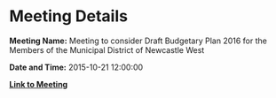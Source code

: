 # Meeting Details

**Meeting Name:** Meeting to consider Draft Budgetary Plan 2016 for the Members of the Municipal District of Newcastle West

**Date and Time:** 2015-10-21 12:00:00

**[Link to Meeting](https://www.limerick.ie/council/whats-on/meeting-consider-draft-budgetary-plan-2016-members-municipal-district-newcastle)**
